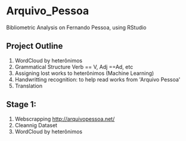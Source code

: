 # Arquivo_Pessoa
Bibliometric Analysis on Fernando Pessoa, using RStudio

## Project Outline
1) WordCloud by heterônimos
2) Grammatical Structure 
    Verb == V, Adj ==Ad, etc
3) Assigning lost works to heterônimos (Machine Learning)
4) Handwritting recognition: to help read works from 'Arquivo Pessoa'
5) Translation 

## Stage 1:
1) Webscrapping http://arquivopessoa.net/ 
2) Cleannig Dataset
3) WordCloud by heterônimos
 
 
